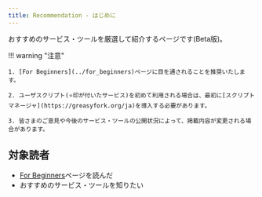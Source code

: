 ```yaml
---
title: Recommendation - はじめに
---
```


おすすめのサービス・ツールを厳選して紹介するページです(Beta版)。

!!! warning "注意"

    1. [For Beginners](../for_beginners)ページに目を通されることを推奨いたします。

    2. ユーザスクリプト(⭐️印が付いたサービス)を初めて利用される場合は、最初に[スクリプトマネージャ](https://greasyfork.org/ja)を導入する必要があります。

    3. 皆さまのご意見や今後のサービス・ツールの公開状況によって、掲載内容が変更される場合があります。

## 対象読者

- [For Beginners](../for_beginners)ページを読んだ
- おすすめのサービス・ツールを知りたい
